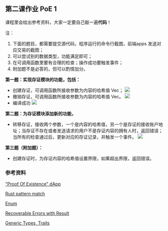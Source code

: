 ## 第二课作业 PoE 1

课程里会给出参考资料，大家一定要自己敲一遍**代码**！

注：

1. 下面的题目，都需要提交源代码，程序运行的命令行截图，前端apps 发送对应交易的截图；
2. 可以尝试别的数据类型，功能满足即可；
3. 在可调用函数里要有合理的检查；操作成功要触发事件；
4. 附加题不是必答的，但可以酌情加分。

**第一题：实现存证模块的功能，包括：**

* 创建存证，可调用函数所接收参数为内容的哈希值 Vec<u8>；
![](https://github.com/darkjogger/team2/blob/lesson-2/lesson2/create_claim.png)
* 撤销存证，可调用函数所接收参数为内容的哈希值 Vec<u8>。
![](https://github.com/darkjogger/team2/blob/lesson-2/lesson2/revoke_claim.png)
* 编译成功
![](https://github.com/darkjogger/team2/blob/lesson-2/lesson2/compiled.png)

**第二题：为存证模块添加新的功能，**

* 转移存证，接收两个参数，一个是内容的哈希值，另一个是存证的接收账户地址；当存证不存在或者发送请求的用户不是存证内容的拥有人时，返回错误；当所有的检查通过后，更新对应的存证记录，并触发一个事件。
![](https://github.com/darkjogger/team2/blob/lesson-2/lesson2/transfer_claim.png)

**第三题（附加题）：**

* 创建存证时，为存证内容的哈希值设置界限，如果超出界限，返回错误。

### 参考资料

["Proof Of Existence" dApp](https://www.substrate.io/tutorials/build-a-dapp/v2.0.0-rc2)

[Rust pattern match](https://doc.rust-lang.org/book/ch18-00-patterns.html)

[Enum](https://doc.rust-lang.org/book/ch06-01-defining-an-enum.html)

[Recoverable Errors with Result](https://doc.rust-lang.org/book/ch09-02-recoverable-errors-with-result.html)

[Generic Types, Traits](https://doc.rust-lang.org/book/ch10-00-generics.html)